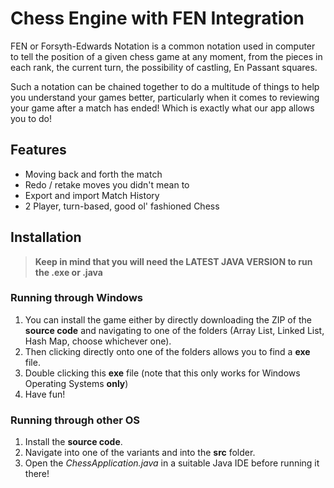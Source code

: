 # Chess Engine with FEN Integration

FEN or Forsyth-Edwards Notation is a common notation used in computer to tell the position of a given chess game at any moment, from the pieces in each rank, the current turn, the possibility of castling, En Passant squares. 

Such a notation can be chained together to do a multitude of things to help you understand your games better, particularly when it comes to reviewing your game after a match has ended! Which is exactly what our app allows you to do!

## Features
- Moving back and forth the match
- Redo / retake moves you didn't mean to
- Export and import Match History
- 2 Player, turn-based, good ol' fashioned Chess

## Installation
> **Keep in mind that you will need the LATEST JAVA VERSION to run the .exe or .java**

### Running through Windows
1. You can install the game either by directly downloading the ZIP of the **source code** and navigating to one of the folders (Array List, Linked List, Hash Map, choose whichever one).
2. Then clicking directly onto one of the folders allows you to find a **exe** file.
3. Double clicking this **exe** file (note that this only works for Windows Operating Systems **only**)
4. Have fun!

### Running through other OS
1. Install the **source code**.
2. Navigate into one of the variants and into the **src** folder.
3. Open the *ChessApplication.java* in a suitable Java IDE before running it there!


